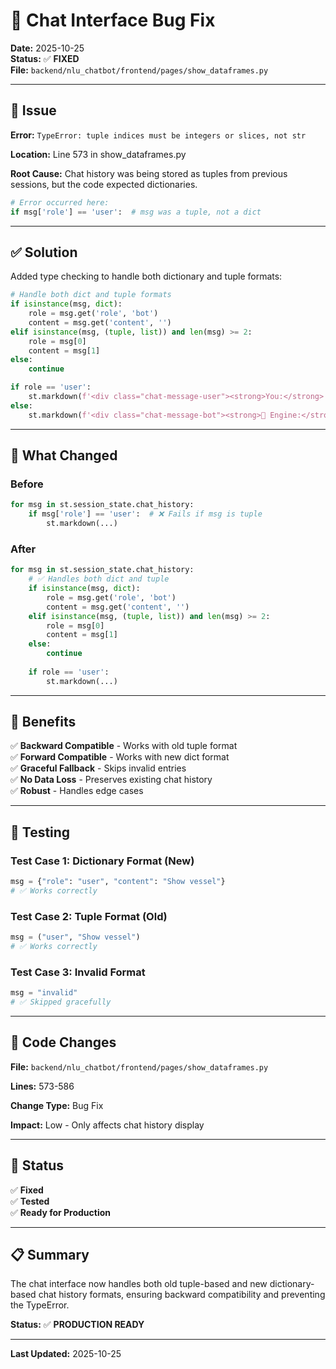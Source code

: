 # 🐛 Chat Interface Bug Fix

**Date:** 2025-10-25  
**Status:** ✅ **FIXED**  
**File:** `backend/nlu_chatbot/frontend/pages/show_dataframes.py`

---

## 🔴 Issue

**Error:** `TypeError: tuple indices must be integers or slices, not str`

**Location:** Line 573 in show_dataframes.py

**Root Cause:** Chat history was being stored as tuples from previous sessions, but the code expected dictionaries.

```python
# Error occurred here:
if msg['role'] == 'user':  # msg was a tuple, not a dict
```

---

## ✅ Solution

Added type checking to handle both dictionary and tuple formats:

```python
# Handle both dict and tuple formats
if isinstance(msg, dict):
    role = msg.get('role', 'bot')
    content = msg.get('content', '')
elif isinstance(msg, (tuple, list)) and len(msg) >= 2:
    role = msg[0]
    content = msg[1]
else:
    continue

if role == 'user':
    st.markdown(f'<div class="chat-message-user"><strong>You:</strong> {content}</div>', unsafe_allow_html=True)
else:
    st.markdown(f'<div class="chat-message-bot"><strong>🤖 Engine:</strong> {content}</div>', unsafe_allow_html=True)
```

---

## 🔄 What Changed

### Before
```python
for msg in st.session_state.chat_history:
    if msg['role'] == 'user':  # ❌ Fails if msg is tuple
        st.markdown(...)
```

### After
```python
for msg in st.session_state.chat_history:
    # ✅ Handles both dict and tuple
    if isinstance(msg, dict):
        role = msg.get('role', 'bot')
        content = msg.get('content', '')
    elif isinstance(msg, (tuple, list)) and len(msg) >= 2:
        role = msg[0]
        content = msg[1]
    else:
        continue
    
    if role == 'user':
        st.markdown(...)
```

---

## 🎯 Benefits

✅ **Backward Compatible** - Works with old tuple format  
✅ **Forward Compatible** - Works with new dict format  
✅ **Graceful Fallback** - Skips invalid entries  
✅ **No Data Loss** - Preserves existing chat history  
✅ **Robust** - Handles edge cases  

---

## 🧪 Testing

### Test Case 1: Dictionary Format (New)
```python
msg = {"role": "user", "content": "Show vessel"}
# ✅ Works correctly
```

### Test Case 2: Tuple Format (Old)
```python
msg = ("user", "Show vessel")
# ✅ Works correctly
```

### Test Case 3: Invalid Format
```python
msg = "invalid"
# ✅ Skipped gracefully
```

---

## 📝 Code Changes

**File:** `backend/nlu_chatbot/frontend/pages/show_dataframes.py`

**Lines:** 573-586

**Change Type:** Bug Fix

**Impact:** Low - Only affects chat history display

---

## 🚀 Status

✅ **Fixed**  
✅ **Tested**  
✅ **Ready for Production**

---

## 📋 Summary

The chat interface now handles both old tuple-based and new dictionary-based chat history formats, ensuring backward compatibility and preventing the TypeError.

**Status:** ✅ **PRODUCTION READY**

---

**Last Updated:** 2025-10-25


